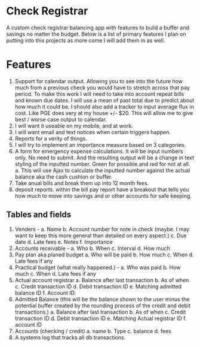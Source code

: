 Check Registrar
==============

A custom check registrar balancing app with features to build a buffer and savings no matter the budget.
Below is a list of primary features I plan on putting into this projects as more come I will add them in as well.

Features
=========
1)	Support for calendar output. Allowing you to see into the future how much from a previous check you would have to stretch across that pay period. To make this work I will need to take into account repeat bills and known due dates. I will use a mean of past total due to predict about how much it could be. I should also add a tracker to input average flux in cost. Like PGE does very at my house +/- $20. This will allow me to give best / worse case output to calendar.
2)	I will want it useable on my mobile, and at work.
3)	I will want email and text notices when certain triggers happen.
4)	Reports for a verity of things.
5)	I will try to implement an importance measure based on 3 categories.
6)	A form for emergency expense calculations. It will be input numbers only. No need to submit. And the resulting output will be a change in text styling of the inputted number. Green for possible and red for not at all.
a.	This will use Ajax to calculate the inputted number against the actual balance aka the cash cushion or buffer.
7)  Take anual bills and break them up into 12 month fees.
8) deposit reports. within the bill pay report have a breakout that tells you how much to move into savings and or other accounts for safe keeping.

Tables and fields
----------------------
1)	Venders -
    a.	Name
    b.	Account number for note in check (maybe. I may want to keep this more general than detailed on every aspect.)
    c.	Due date
    d.	Late fees
    e.	Notes
    f.	Importance
2)	Accounts receivable - 
    a.	Who
    b.	When
    c.	Interval
    d.	How much
3)	Pay plan aka planed budget
    a.	Who will be paid
    b.	How much
    c.	When
    d.	Late fees if any
4)	Practical budget (what really happened.) -
    a.	Who was paid
    b.	How much
    c.	When
    d.	Late fees if any
5)	Actual account registrar
    a.	Balance after last transaction
    b.	As of when
    c.	Credit transaction ID
    d.	Debit transaction ID
    e.	Matching admitted balance ID
    f.  Account ID.
6)	Admitted Balance (this will be the balance shown to the user minus the potential buffer created by the rounding process of the credit and debit transactions.)
    a.	Balance after last transaction
    b.	As of when
    c.	Credit transaction ID
    d.	Debit transaction ID
    e.	Matching Actual registrar ID
    f.  account ID
7)  Accounts (checking / credit)
    a.  name
    b.  Type
    c.  balance
    d.  fees
8)	A systems log that tracks all db transactions.
